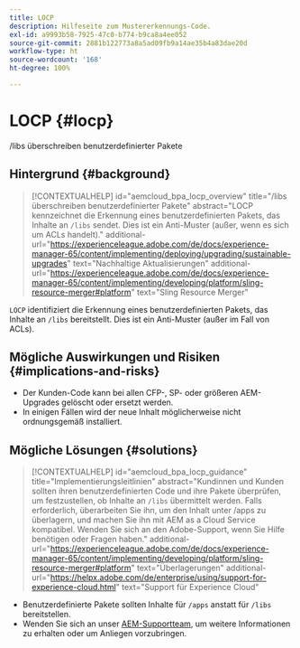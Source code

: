 ```yaml
---
title: LOCP
description: Hilfeseite zum Mustererkennungs-Code.
exl-id: a9993b58-7925-47c0-b774-b9ca8a4ee052
source-git-commit: 2881b122773a8a5ad09fb9a14ae35b4a83dae20d
workflow-type: ht
source-wordcount: '168'
ht-degree: 100%

---
```


# LOCP {#locp}

/libs überschreiben benutzerdefinierter Pakete

## Hintergrund {#background}

>[!CONTEXTUALHELP]
>id="aemcloud_bpa_locp_overview"
>title="/libs überschreiben benutzerdefinierter Pakete"
>abstract="LOCP kennzeichnet die Erkennung eines benutzerdefinierten Pakets, das Inhalte an `/libs` sendet. Dies ist ein Anti-Muster (außer, wenn es sich um ACLs handelt)."
>additional-url="https://experienceleague.adobe.com/de/docs/experience-manager-65/content/implementing/deploying/upgrading/sustainable-upgrades" text="Nachhaltige Aktualisierungen"
>additional-url="https://experienceleague.adobe.com/de/docs/experience-manager-65/content/implementing/developing/platform/sling-resource-merger#platform" text="Sling Resource Merger"

`LOCP` identifiziert die Erkennung eines benutzerdefinierten Pakets, das Inhalte an `/libs` bereitstellt. Dies ist ein Anti-Muster (außer im Fall von ACLs).

## Mögliche Auswirkungen und Risiken {#implications-and-risks}

* Der Kunden-Code kann bei allen CFP-, SP- oder größeren AEM-Upgrades gelöscht oder ersetzt werden.
* In einigen Fällen wird der neue Inhalt möglicherweise nicht ordnungsgemäß installiert.

## Mögliche Lösungen {#solutions}

>[!CONTEXTUALHELP]
>id="aemcloud_bpa_locp_guidance"
>title="Implementierungsleitlinien"
>abstract="Kundinnen und Kunden sollten ihren benutzerdefinierten Code und ihre Pakete überprüfen, um festzustellen, ob Inhalte an `/libs` übermittelt werden.  Falls erforderlich, überarbeiten Sie ihn, um den Inhalt unter /apps zu überlagern, und machen Sie ihn mit AEM as a Cloud Service kompatibel. Wenden Sie sich an den Adobe-Support, wenn Sie Hilfe benötigen oder Fragen haben."
>additional-url="https://experienceleague.adobe.com/de/docs/experience-manager-65/content/implementing/developing/platform/sling-resource-merger#platform" text="Überlagerungen"
>additional-url="https://helpx.adobe.com/de/enterprise/using/support-for-experience-cloud.html" text="Support für Experience Cloud"

* Benutzerdefinierte Pakete sollten Inhalte für `/apps` anstatt für `/libs` bereitstellen.
* Wenden Sie sich an unser [AEM-Supportteam](https://helpx.adobe.com/de/enterprise/using/support-for-experience-cloud.html), um weitere Informationen zu erhalten oder um Anliegen vorzubringen.
